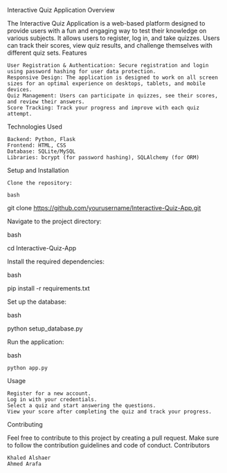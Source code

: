 Interactive Quiz Application
Overview

The Interactive Quiz Application is a web-based platform designed to provide users with a fun and engaging way to test their knowledge on various subjects. It allows users to register, log in, and take quizzes. Users can track their scores, view quiz results, and challenge themselves with different quiz sets.
Features

    User Registration & Authentication: Secure registration and login using password hashing for user data protection.
    Responsive Design: The application is designed to work on all screen sizes for an optimal experience on desktops, tablets, and mobile devices.
    Quiz Management: Users can participate in quizzes, see their scores, and review their answers.
    Score Tracking: Track your progress and improve with each quiz attempt.

Technologies Used

    Backend: Python, Flask
    Frontend: HTML, CSS
    Database: SQLite/MySQL
    Libraries: bcrypt (for password hashing), SQLAlchemy (for ORM)

Setup and Installation

    Clone the repository:

    bash

git clone https://github.com/yourusername/Interactive-Quiz-App.git

Navigate to the project directory:

bash

cd Interactive-Quiz-App

Install the required dependencies:

bash

pip install -r requirements.txt

Set up the database:

bash

python setup_database.py

Run the application:

bash

    python app.py

Usage

    Register for a new account.
    Log in with your credentials.
    Select a quiz and start answering the questions.
    View your score after completing the quiz and track your progress.

Contributing

Feel free to contribute to this project by creating a pull request. Make sure to follow the contribution guidelines and code of conduct.
Contributors

    Khaled Alshaer
    Ahmed Arafa
